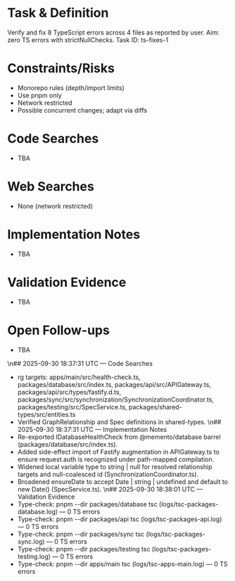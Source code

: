 # Task & Definition
Verify and fix 8 TypeScript errors across 4 files as reported by user. Aim: zero TS errors with strictNullChecks. Task ID: ts-fixes-1

# Constraints/Risks
- Monorepo rules (depth/import limits)
- Use pnpm only
- Network restricted
- Possible concurrent changes; adapt via diffs

# Code Searches
- TBA

# Web Searches
- None (network restricted)

# Implementation Notes
- TBA

# Validation Evidence
- TBA

# Open Follow-ups
- TBA

\n## 2025-09-30 18:37:31 UTC — Code Searches
- rg targets: apps/main/src/health-check.ts, packages/database/src/index.ts, packages/api/src/APIGateway.ts, packages/api/src/types/fastify.d.ts, packages/sync/src/synchronization/SynchronizationCoordinator.ts, packages/testing/src/SpecService.ts, packages/shared-types/src/entities.ts
- Verified GraphRelationship and Spec definitions in shared-types.
\n## 2025-09-30 18:37:31 UTC — Implementation Notes
- Re-exported IDatabaseHealthCheck from @memento/database barrel (packages/database/src/index.ts).
- Added side-effect import of Fastify augmentation in APIGateway.ts to ensure request.auth is recognized under path-mapped compilation.
- Widened local variable type to string | null for resolved relationship targets and null-coalesced id (SynchronizationCoordinator.ts).
- Broadened ensureDate to accept Date | string | undefined and default to new Date() (SpecService.ts).
\n## 2025-09-30 18:38:01 UTC — Validation Evidence
- Type-check: pnpm --dir packages/database tsc (logs/tsc-packages-database.log) — 0 TS errors
- Type-check: pnpm --dir packages/api tsc (logs/tsc-packages-api.log) — 0 TS errors
- Type-check: pnpm --dir packages/sync tsc (logs/tsc-packages-sync.log) — 0 TS errors
- Type-check: pnpm --dir packages/testing tsc (logs/tsc-packages-testing.log) — 0 TS errors
- Type-check: pnpm --dir apps/main tsc (logs/tsc-apps-main.log) — 0 TS errors
